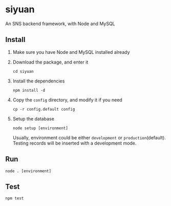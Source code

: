 # siyuan

An SNS backend framework, with Node and MySQL

## Install

1. Make sure you have Node and MySQL installed already

2. Download the package, and enter it

	```shell
	cd siyuan
	```

3. Install the dependencies

	```shell
	npm install -d
	```

4. Copy the `config` directory, and modify it if you need

	```shell
	cp -r config.default config
	```

5. Setup the database

	```shell
	node setup [environment]
	```

	Usually, environment could be either `development` or `production`(default).<br>
	Testing records will be inserted with a development mode.

## Run

```shell
node . [environment]
```

## Test

```shell
npm test
```
